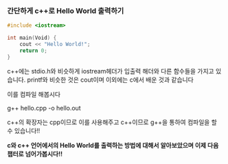 ### 간단하게 c++로 Hello World 출력하기

``` c++
#include <iostream>

int main(Void) {
    cout << "Hello World!";
    return 0;
}
```
c++에는 stdio.h와 비슷하게 iostream헤더가 입출력 해더와 다른 함수들을 가지고 있습니다. printf와 비슷한 것은 cout이며 이외에는 c에서 배운 것과 같습니다

이를 컴파일 해봅시다

g++ hello.cpp -o hello.out

c++의 확장자는 cpp이므로 이를 사용해주고 c++이므로 g++을 통하여 컴파일을 할 수 있습니다!!

__c와 c++ 언어에서의 Hello World를 출력하는 방법에 대해서 알아보았으며 이제 다음챕터로 넘어가봅시다!!__